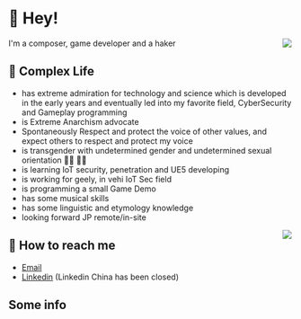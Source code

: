 # 👋 Hey!
<picture>
  <source
    srcset="https://github-readme-stats.vercel.app/api?username=Valkierja&show_icons=true&theme=dark"
    media="(prefers-color-scheme: dark)"
  />
  <source
    srcset="https://github-readme-stats.vercel.app/api?username=Valkierja&show_icons=true"
    media="(prefers-color-scheme: light), (prefers-color-scheme: no-preference)"
  />
  <img src="https://github-readme-stats.vercel.app/api?username=Valkierja&show_icons=true" align=right />
</picture>


I'm a composer, game developer and a haker

## 💬 Complex Life

<!-- * has a black childhood depicted in 300,000 words, may hit the bottom line then go crazy by incident, if this happens, please forgive me, I'm very sorry about that. -->
* has extreme admiration for technology and science which is developed in the early years and eventually led into my favorite field, CyberSecurity and Gameplay programming
* is Extreme Anarchism advocate
* Spontaneously Respect and protect the voice of other values, and expect others to respect and protect my voice
* is transgender with undetermined gender and undetermined sexual orientation 🏳️‍⚧️ 🏳️‍🌈
* is learning IoT security, penetration and UE5 developing
* is working for geely, in vehi IoT Sec field
* is programming a small Game Demo
* has some musical skills
* has some linguistic and etymology knowledge
* looking forward JP remote/in-site

<img align="right" src="https://github-readme-stats.vercel.app/api/top-langs/?username=Valkierja&layout=compact&bg_color=000000&text_color=ffffff"/>

## 📮 How to reach me

-  [Email](mailto:ksxmyqj@gmail.com)
-  [Linkedin](https://www.linkedin.com/in/jinglong-xie-33b747236/) (Linkedin China has been closed) 

## Some info

<!-- ![Visited By](https://count.getloli.com/get/@Valkierja?theme=gelbooru) -->
